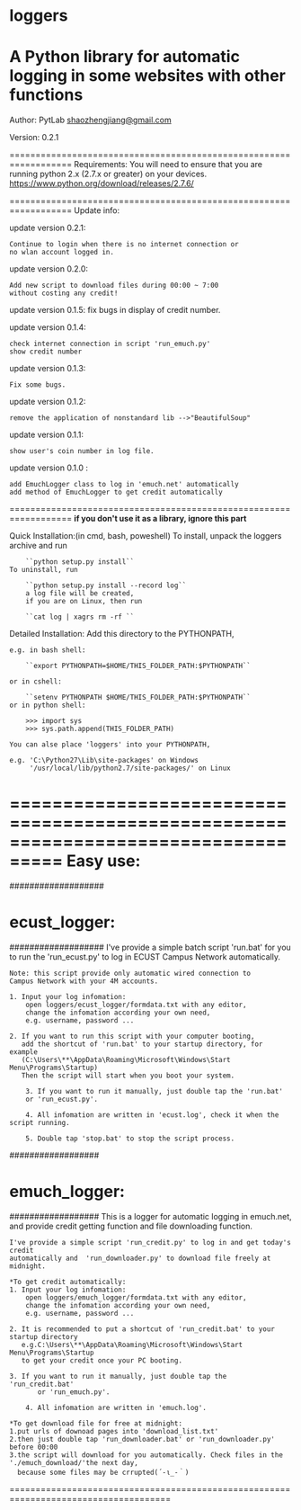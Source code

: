 # loggers
A Python library for automatic logging in some websites with other functions
==================================================================
Author: PytLab <shaozhengjiang@gmail.com>

Version: 0.2.1

==================================================================
Requirements:
	You will need to ensure that you are running python 2.x 
	(2.7.x or greater) on your devices.
	https://www.python.org/download/releases/2.7.6/
	
==================================================================
Update info:

update version 0.2.1:

	Continue to login when there is no internet connection or
	no wlan account logged in.
	
update version 0.2.0:

	Add new script to download files during 00:00 ~ 7:00
	without costing any credit!
	
update version 0.1.5:
	fix bugs in display of credit number.
	
update version 0.1.4:

	check internet connection in script 'run_emuch.py'
	show credit number
	
update version 0.1.3:

	Fix some bugs.
	
update version 0.1.2:

	remove the application of nonstandard lib -->"BeautifulSoup"
		
update version 0.1.1:

	show user's coin number in log file.
	
update version 0.1.0 : 

	add EmuchLogger class to log in 'emuch.net' automatically
	add method of EmuchLogger to get credit automatically
	
==================================================================
**if you don't use it as a library, ignore this part**

Quick Installation:(in cmd, bash, poweshell)
	To install, unpack the loggers archive and run
	
		``python setup.py install``
	To uninstall, run 
	
		``python setup.py install --record log``
		a log file will be created,
		if you are on Linux, then run
		
		``cat log | xagrs rm -rf ``

Detailed Installation:
	Add this directory to the PYTHONPATH, 
	
	e.g. in bash shell:
	
		``export PYTHONPATH=$HOME/THIS_FOLDER_PATH:$PYTHONPATH``
		
	or in cshell:
	
		``setenv PYTHONPATH $HOME/THIS_FOLDER_PATH:$PYTHONPATH`` 
	or in python shell:
	
		>>> import sys
		>>> sys.path.append(THIS_FOLDER_PATH)

	You can alse place 'loggers' into your PYTHONPATH, 
	
	e.g. 'C:\Python27\Lib\site-packages' on Windows
		 '/usr/local/lib/python2.7/site-packages/' on Linux 
===================================================================================
Easy use:
=========
###################
#  ecust_logger:  #
###################
	I've provide a simple batch script 'run.bat' for you to run the 
	'run_ecust.py' to log in ECUST Campus Network automatically.

	Note: this script provide only automatic wired connection to 
	Campus Network with your 4M accounts.

	1. Input your log infomation:
		open loggers/ecust_logger/formdata.txt with any editor,
		change the infomation according your own need, 
		e.g. username, password ...

	2. If you want to run this script with your computer booting,
  	   add the shortcut of 'run.bat' to your startup directory, for example
       (C:\Users\**\AppData\Roaming\Microsoft\Windows\Start Menu\Programs\Startup)
       Then the script will start when you boot your system.

    	3. If you want to run it manually, just double tap the 'run.bat' 
       	or 'run_ecust.py'.

    	4. All infomation are written in 'ecust.log', check it when the script running.

    	5. Double tap 'stop.bat' to stop the script process.

##################
#  emuch_logger: #
##################
    This is a logger for automatic logging in emuch.net, 
    and provide credit getting function and file downloading function.

    I've provide a simple script 'run_credit.py' to log in and get today's credit
    automatically and  'run_downloader.py' to download file freely at midnight.

    *To get credit automatically:
	1. Input your log infomation:
		open loggers/emuch_logger/formdata.txt with any editor,
		change the infomation according your own need, 
		e.g. username, password ...

	2. It is recommended to put a shortcut of 'run_credit.bat' to your startup directory
	   e.g.C:\Users\**\AppData\Roaming\Microsoft\Windows\Start Menu\Programs\Startup
	   to get your credit once your PC booting.

	3. If you want to run it manually, just double tap the 'run_credit.bat' 
       	   or 'run_emuch.py'.

    	4. All infomation are written in 'emuch.log'.

    *To get download file for free at midnight:
	1.put urls of downoad pages into 'download_list.txt'
	2.then just double tap 'run_downloader.bat' or 'run_downloader.py' before 00:00
	3.the script will download for you automatically. Check files in the './emuch_download/'the next day,
	  because some files may be crrupted(´-ι_-｀)
	  
=====================================================================================
